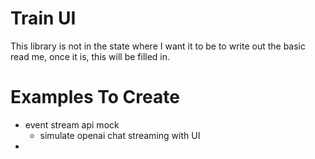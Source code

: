 # Train UI

This library is not in the state where I want it to be to write out the basic read me, once it is, this will be filled in.

# Examples To Create

- event stream api mock
  - simulate openai chat streaming with UI
- 
